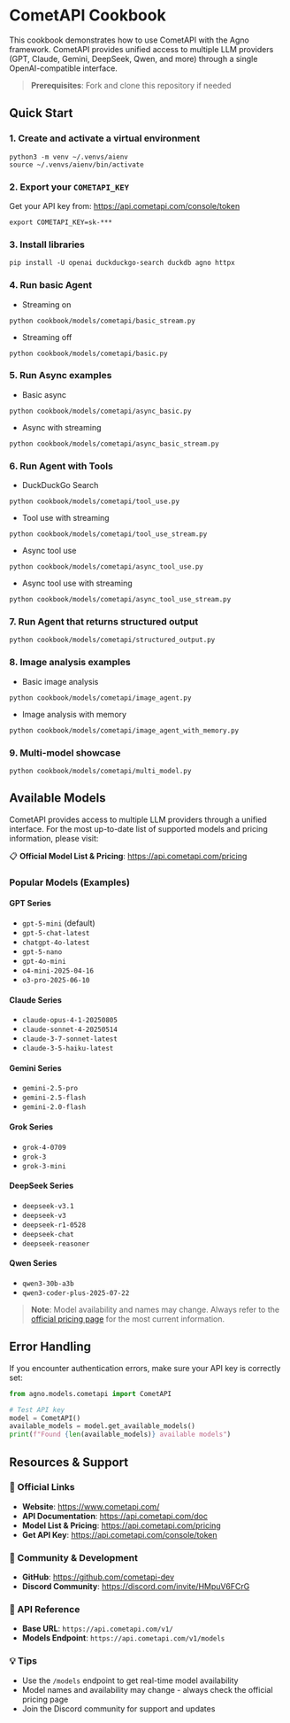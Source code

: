 # CometAPI Cookbook

This cookbook demonstrates how to use CometAPI with the Agno framework. CometAPI provides unified access to multiple LLM providers (GPT, Claude, Gemini, DeepSeek, Qwen, and more) through a single OpenAI-compatible interface.

> **Prerequisites**: Fork and clone this repository if needed

## Quick Start

### 1. Create and activate a virtual environment

```shell
python3 -m venv ~/.venvs/aienv
source ~/.venvs/aienv/bin/activate
```

### 2. Export your `COMETAPI_KEY`

Get your API key from: https://api.cometapi.com/console/token

```shell
export COMETAPI_KEY=sk-***
```

### 3. Install libraries

```shell
pip install -U openai duckduckgo-search duckdb agno httpx
```

### 4. Run basic Agent

- Streaming on

```shell
python cookbook/models/cometapi/basic_stream.py
```

- Streaming off

```shell
python cookbook/models/cometapi/basic.py
```

### 5. Run Async examples

- Basic async

```shell
python cookbook/models/cometapi/async_basic.py
```

- Async with streaming

```shell
python cookbook/models/cometapi/async_basic_stream.py
```

### 6. Run Agent with Tools

- DuckDuckGo Search

```shell
python cookbook/models/cometapi/tool_use.py
```

- Tool use with streaming

```shell
python cookbook/models/cometapi/tool_use_stream.py
```

- Async tool use

```shell
python cookbook/models/cometapi/async_tool_use.py
```

- Async tool use with streaming

```shell
python cookbook/models/cometapi/async_tool_use_stream.py
```

### 7. Run Agent that returns structured output

```shell
python cookbook/models/cometapi/structured_output.py
```

### 8. Image analysis examples

- Basic image analysis

```shell
python cookbook/models/cometapi/image_agent.py
```

- Image analysis with memory

```shell
python cookbook/models/cometapi/image_agent_with_memory.py
```

### 9. Multi-model showcase

```shell
python cookbook/models/cometapi/multi_model.py
```

## Available Models

CometAPI provides access to multiple LLM providers through a unified interface. For the most up-to-date list of supported models and pricing information, please visit:

📋 **Official Model List & Pricing**: https://api.cometapi.com/pricing

### Popular Models (Examples)

#### GPT Series
- `gpt-5-mini` (default)
- `gpt-5-chat-latest`
- `chatgpt-4o-latest`
- `gpt-5-nano`
- `gpt-4o-mini`
- `o4-mini-2025-04-16`
- `o3-pro-2025-06-10`

#### Claude Series
- `claude-opus-4-1-20250805`
- `claude-sonnet-4-20250514`
- `claude-3-7-sonnet-latest`
- `claude-3-5-haiku-latest`

#### Gemini Series
- `gemini-2.5-pro`
- `gemini-2.5-flash`
- `gemini-2.0-flash`

#### Grok Series
- `grok-4-0709`
- `grok-3`
- `grok-3-mini`

#### DeepSeek Series
- `deepseek-v3.1`
- `deepseek-v3`
- `deepseek-r1-0528`
- `deepseek-chat`
- `deepseek-reasoner`

#### Qwen Series
- `qwen3-30b-a3b`
- `qwen3-coder-plus-2025-07-22`

> **Note**: Model availability and names may change. Always refer to the [official pricing page](https://api.cometapi.com/pricing) for the most current information.

## Error Handling

If you encounter authentication errors, make sure your API key is correctly set:

```python
from agno.models.cometapi import CometAPI

# Test API key
model = CometAPI()
available_models = model.get_available_models()
print(f"Found {len(available_models)} available models")
```

## Resources & Support

### 🔗 Official Links
- **Website**: https://www.cometapi.com/
- **API Documentation**: https://api.cometapi.com/doc
- **Model List & Pricing**: https://api.cometapi.com/pricing
- **Get API Key**: https://api.cometapi.com/console/token

### 👥 Community & Development
- **GitHub**: https://github.com/cometapi-dev
- **Discord Community**: https://discord.com/invite/HMpuV6FCrG

### 📖 API Reference
- **Base URL**: `https://api.cometapi.com/v1/`
- **Models Endpoint**: `https://api.cometapi.com/v1/models`

### 💡 Tips
- Use the `/models` endpoint to get real-time model availability
- Model names and availability may change - always check the official pricing page
- Join the Discord community for support and updates
